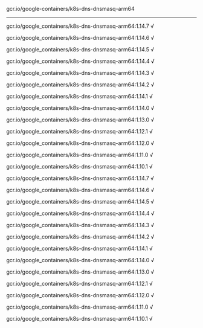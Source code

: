 gcr.io/google-containers/k8s-dns-dnsmasq-arm64 

----
gcr.io/google_containers/k8s-dns-dnsmasq-arm64:1.14.7 √

gcr.io/google_containers/k8s-dns-dnsmasq-arm64:1.14.6 √

gcr.io/google_containers/k8s-dns-dnsmasq-arm64:1.14.5 √

gcr.io/google_containers/k8s-dns-dnsmasq-arm64:1.14.4 √

gcr.io/google_containers/k8s-dns-dnsmasq-arm64:1.14.3 √

gcr.io/google_containers/k8s-dns-dnsmasq-arm64:1.14.2 √

gcr.io/google_containers/k8s-dns-dnsmasq-arm64:1.14.1 √

gcr.io/google_containers/k8s-dns-dnsmasq-arm64:1.14.0 √

gcr.io/google_containers/k8s-dns-dnsmasq-arm64:1.13.0 √

gcr.io/google_containers/k8s-dns-dnsmasq-arm64:1.12.1 √

gcr.io/google_containers/k8s-dns-dnsmasq-arm64:1.12.0 √

gcr.io/google_containers/k8s-dns-dnsmasq-arm64:1.11.0 √

gcr.io/google_containers/k8s-dns-dnsmasq-arm64:1.10.1 √

gcr.io/google_containers/k8s-dns-dnsmasq-arm64:1.14.7 √

gcr.io/google_containers/k8s-dns-dnsmasq-arm64:1.14.6 √

gcr.io/google_containers/k8s-dns-dnsmasq-arm64:1.14.5 √

gcr.io/google_containers/k8s-dns-dnsmasq-arm64:1.14.4 √

gcr.io/google_containers/k8s-dns-dnsmasq-arm64:1.14.3 √

gcr.io/google_containers/k8s-dns-dnsmasq-arm64:1.14.2 √

gcr.io/google_containers/k8s-dns-dnsmasq-arm64:1.14.1 √

gcr.io/google_containers/k8s-dns-dnsmasq-arm64:1.14.0 √

gcr.io/google_containers/k8s-dns-dnsmasq-arm64:1.13.0 √

gcr.io/google_containers/k8s-dns-dnsmasq-arm64:1.12.1 √

gcr.io/google_containers/k8s-dns-dnsmasq-arm64:1.12.0 √

gcr.io/google_containers/k8s-dns-dnsmasq-arm64:1.11.0 √

gcr.io/google_containers/k8s-dns-dnsmasq-arm64:1.10.1 √

